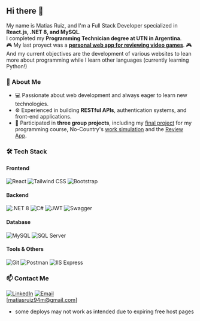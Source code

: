 ## Hi there 👋  

My name is Matias Ruiz, and I'm a Full Stack Developer specialized in **React.js, .NET 8, and MySQL**.  
I completed my **Programming Technician degree at UTN in Argentina**.  
🎮 My last proyect was a **[personal web app for reviewing video games](https://review-app-git-main-ignacioff56s-projects.vercel.app/home)**. 🎮  
And my current objectives are the development of various websites to lean more about programming while I learn other languages (currently learning Python!)  

### 🚀 About Me  
- 💻 Passionate about web development and always eager to learn new technologies.  
- ⚙️ Experienced in building **RESTful APIs**, authentication systems, and front-end applications.  
- 🚀 Participated in **three group projects**, including my [final project](https://github.com/BrunoCMenna/ecommerce-frontend) for my programming course, No-Country's [work simulation](https://github.com/No-Country-simulation/C23-88-T-WebApp.git) and the [Review App](review-app-woad.vercel.app).  

### 🛠️ Tech Stack  
#### Frontend  
![React](https://img.shields.io/badge/React-20232A?style=for-the-badge&logo=react&logoColor=61DAFB)  ![Tailwind CSS](https://img.shields.io/badge/Tailwind_CSS-38B2AC?style=for-the-badge&logo=tailwind-css&logoColor=white)  ![Bootstrap](https://img.shields.io/badge/Bootstrap-7952B3?style=for-the-badge&logo=bootstrap&logoColor=white)  



#### Backend  
![.NET 8](https://img.shields.io/badge/.NET-512BD4?style=for-the-badge&logo=dotnet&logoColor=white)  ![C#](https://img.shields.io/badge/C%23-239120?style=for-the-badge&logo=c-sharp&logoColor=white)  ![JWT](https://img.shields.io/badge/JWT-000000?style=for-the-badge&logo=json-web-tokens&logoColor=white)  ![Swagger](https://img.shields.io/badge/Swagger-85EA2D?style=for-the-badge&logo=swagger&logoColor=black)  




#### Database  
![MySQL](https://img.shields.io/badge/MySQL-4479A1?style=for-the-badge&logo=mysql&logoColor=white)  ![SQL Server](https://img.shields.io/badge/SQL_Server-CC2927?style=for-the-badge&logo=microsoft-sql-server&logoColor=white)  


#### Tools & Others  
![Git](https://img.shields.io/badge/Git-F05032?style=for-the-badge&logo=git&logoColor=white)  ![Postman](https://img.shields.io/badge/Postman-FF6C37?style=for-the-badge&logo=postman&logoColor=white)   ![IIS Express](https://img.shields.io/badge/IIS_Express-5C2D91?style=for-the-badge&logo=microsoft&logoColor=white)  
 


### 📫 Contact Me  
[![LinkedIn](https://img.shields.io/badge/LinkedIn-0A66C2?style=for-the-badge&logo=linkedin&logoColor=white)](https://www.linkedin.com/in/matias-ruiz-dev/)  [![Email](https://img.shields.io/badge/Email-D14836?style=for-the-badge&logo=gmail&logoColor=white)](mailto:matiasruiz94m@gmail.com)  
[matiasruiz94m@gmail.com]  
 * some deploys may not work as intended due to expiring free host pages




<!--
**MatiRuiz99/MatiRuiz99** is a ✨ _special_ ✨ repository because its `README.md` (this file) appears on your GitHub profile.

Here are some ideas to get you started:

- 🔭 I’m currently working on ...
- 🌱 I’m currently learning ...
- 👯 I’m looking to collaborate on ...
- 🤔 I’m looking for help with ...
- 💬 Ask me about ...
- 📫 How to reach me: ...
- 😄 Pronouns: ...
- ⚡ Fun fact: ...
-->
